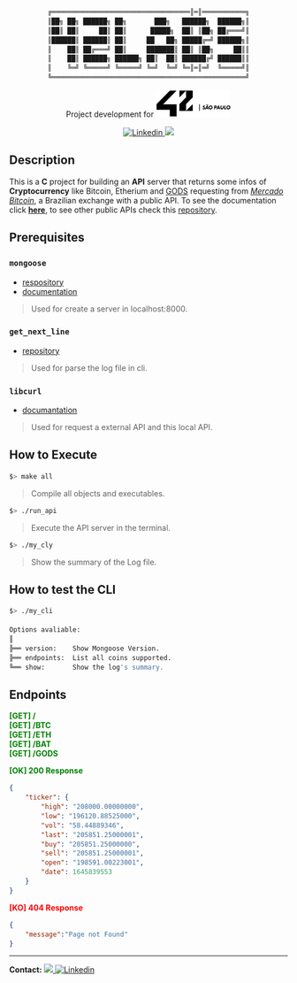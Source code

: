 <div align="center">

```bash
╔═══════════════════════════════════║═║═══════════╗
║██╗ ██╗ ██████╗ ██╗       ███╗   ██████╗  ██████╗║
║██║ ██║     ██║ ██║      █████╗  ██║ ║██╗ ██╔═══╝║
║██████║ ██████║ ██║     ██   ██╗ █████╔═╝ ██████╗║
║    ██║ ██╔═══╝ ██║     ███████║ ██║ ║██╗     ██║║
║    ██║ ██████╗ ██████╗ ██║  ██║ ██████╔╝ ██████║║
║    ╚═╝ ╚═════╝ ╚═════╝ ╚═╝  ╚═╝ ╚═║═║═╝  ╚═════╝║
╚═════════════════════════════════════════════════╝
```

Project development for <a href="https://www.42sp.org.br/"> <img src="https://github.com/LucasDatilioCarderelli/42Cursus/blob/master/img/42-saopaulo.png" height=50> </a>

</div>

<p align="center">
  	<a href="https://www.linkedin.com/in/lucasdatiliocarderelli/">
    	<img alt="Linkedin" src="https://img.shields.io/badge/Lucas Datilio Carderelli-blue?style=flat&logo=Linkedin&logoColor=white" />
  	</a>
	<a href="https://github.com/LucasDatilioCarderelli" alt="login intra">
    	<img src="https://img.shields.io/badge/-ldatilio-gray?style=flat&logo=42&logoColor=white" />
	</a>
	<br>
</p>

## Description
This is a **C** project for building an **API** server that returns some infos of **Cryptocurrency** like Bitcoin, Etherium and [GODS](https://godsunchained.com/) requesting from [*Mercado Bitcoin*](https://www.mercadobitcoin.com.br/), a Brazilian exchange with a public API. To see the documentation click [**here**](https://www.mercadobitcoin.com.br/api-doc/), to see other public APIs check this [repository](https://github.com/public-apis/public-apis).

## Prerequisites

### ``mongoose``
* [respository](https://github.com/cesanta/mongoose)
* [documentation](https://mongoose.ws/documentation/#user-guide)
> Used for create a server in localhost:8000.

### ``get_next_line``
* [repository](https://github.com/LucasDatilioCarderelli/01-Get_next_line)
> Used for parse the log file in cli.

### ``libcurl``
* [documantation](https://curl.se/libcurl/c/libcurl.html)
> Used for request a external API and this local API.

## How to Execute

```bash
$> make all
```
> Compile all objects and executables.

```bash
$> ./run_api
```
> Execute the API server in the terminal.

```bash
$> ./my_cly
```
> Show the summary of the Log file.

## How to test the CLI

```bash
$> ./my_cli

Options avaliable:
║
╠══ version:    Show Mongoose Version.
╠══ endpoints:  List all coins supported.
╚══ show:       Show the log's summary.

```

## Endpoints

<span style="color:green"> **[GET] /** <br></span>
<span style="color:green"> **[GET] /BTC** <br></span>
<span style="color:green"> **[GET] /ETH** <br></span>
<span style="color:green"> **[GET] /BAT** <br></span>
<span style="color:green"> **[GET] /GODS** <br></span>

<span style="color:green">**[OK] 200 Response**</span>

```JSON
{
	"ticker": {
		"high": "208000.00000000",
		"low": "196120.88525000",
		"vol": "58.44889346",
		"last": "205851.25000001",
		"buy": "205851.25000000",
		"sell": "205851.25000001",
		"open": "198591.00223001",
		"date": 1645839553
	}
}
```

<span style="color:red">**[KO] 404 Response**</span>

```JSON
{
	"message":"Page not Found"
}
```

---

**Contact:** <a href="https://github.com/LucasDatilioCarderelli" alt="login intra">
    <img src="https://img.shields.io/badge/-ldatilio-gray?style=flat&logo=42&logoColor=white" />
</a>
<a href="https://www.linkedin.com/in/lucasdatiliocarderelli/">
    <img alt="Linkedin" src="https://img.shields.io/badge/Lucas Datilio Carderelli-blue?style=flat&logo=Linkedin&logoColor=white" />
</a>
